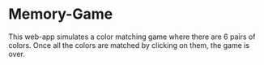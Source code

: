 # Memory-Game
This web-app simulates a color matching game where there are 6 pairs of colors. Once all the colors are matched by clicking on them, the game is over.

